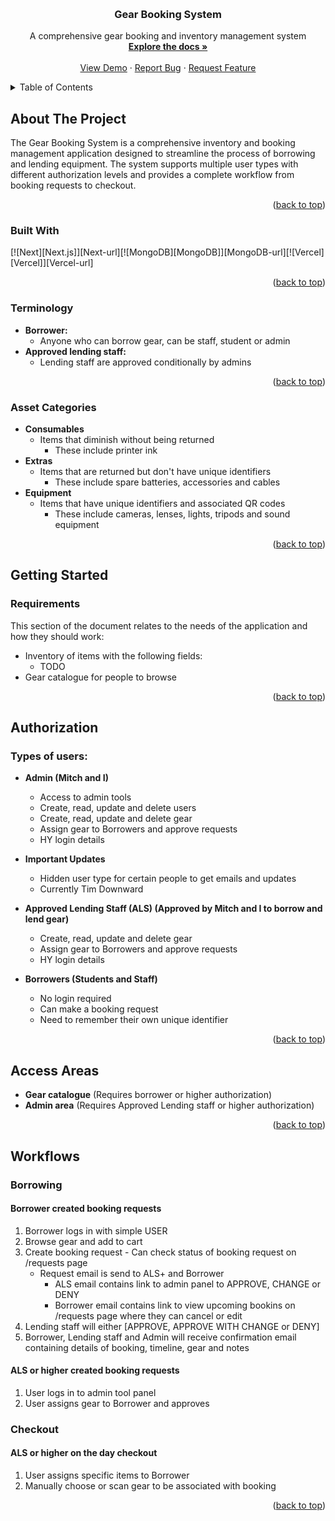 <a id="readme-top"></a>

<!-- PROJECT LOGO -->
<br />
<div align="center">
  <h3 align="center">Gear Booking System</h3>

  <p align="center">
    A comprehensive gear booking and inventory management system
    <br />
    <a href="#about-the-project"><strong>Explore the docs »</strong></a>
    <br />
    <br />
    <a href="#usage">View Demo</a>
    ·
    <a href="#contact">Report Bug</a>
    ·
    <a href="#contact">Request Feature</a>
  </p>
</div>

<!-- TABLE OF CONTENTS -->
<details>
  <summary>Table of Contents</summary>
  <ol>
    <li>
      <a href="#about-the-project">About The Project</a>
      <ul>
        <li><a href="#built-with">Built With</a></li>
        <li><a href="#terminology">Terminology</a></li>
        <li><a href="#asset-categories">Asset Categories</a></li>
      </ul>
    </li>
    <li>
      <a href="#getting-started">Getting Started</a>
      <ul>
        <li><a href="#requirements">Requirements</a></li>
      </ul>
    </li>
    <li><a href="#authorization">Authorization</a></li>
    <li><a href="#access-areas">Access Areas</a></li>
    <li><a href="#workflows">Workflows</a></li>
    <li><a href="#contact">Contact</a></li>
  </ol>
</details>

<!-- ABOUT THE PROJECT -->
## About The Project

The Gear Booking System is a comprehensive inventory and booking management application designed to streamline the process of borrowing and lending equipment. The system supports multiple user types with different authorization levels and provides a complete workflow from booking requests to checkout.

<p align="right">(<a href="#readme-top">back to top</a>)</p>

### Built With

[![Next][Next.js]][Next-url][![MongoDB][MongoDB]][MongoDB-url][![Vercel][Vercel]][Vercel-url]

<p align="right">(<a href="#readme-top">back to top</a>)</p>

### Terminology

- **Borrower:**
    - Anyone who can borrow gear, can be staff, student or admin
- **Approved lending staff:**
    - Lending staff are approved conditionally by admins

<p align="right">(<a href="#readme-top">back to top</a>)</p>

### Asset Categories

- **Consumables**
    - Items that diminish without being returned
        - These include printer ink
- **Extras**
    - Items that are returned but don't have unique identifiers
        - These include spare batteries, accessories and cables
- **Equipment**
    - Items that have unique identifiers and associated QR codes
        - These include cameras, lenses, lights, tripods and sound equipment

<p align="right">(<a href="#readme-top">back to top</a>)</p>

<!-- GETTING STARTED -->
## Getting Started

### Requirements

This section of the document relates to the needs of the application and how they should work:

- Inventory of items with the following fields:
    - TODO
- Gear catalogue for people to browse

<p align="right">(<a href="#readme-top">back to top</a>)</p>

<!-- AUTHORIZATION -->
## Authorization

### Types of users:

- **Admin (Mitch and I)**
    - Access to admin tools
    - Create, read, update and delete users
    - Create, read, update and delete gear
    - Assign gear to Borrowers and approve requests
    - HY login details

- **Important Updates**
    - Hidden user type for certain people to get emails and updates
    - Currently Tim Downward

- **Approved Lending Staff (ALS) (Approved by Mitch and I to borrow and lend gear)**
    - Create, read, update and delete gear
    - Assign gear to Borrowers and approve requests
    - HY login details

- **Borrowers (Students and Staff)**
    - No login required
    - Can make a booking request
    - Need to remember their own unique identifier

<p align="right">(<a href="#readme-top">back to top</a>)</p>

<!-- ACCESS AREAS -->
## Access Areas

- **Gear catalogue** (Requires borrower or higher authorization)
- **Admin area** (Requires Approved Lending staff or higher authorization)

<p align="right">(<a href="#readme-top">back to top</a>)</p>

<!-- WORKFLOWS -->
## Workflows

### Borrowing

#### Borrower created booking requests
1. Borrower logs in with simple USER
2. Browse gear and add to cart
3. Create booking request - Can check status of booking request on /requests page
    - Request email is send to ALS+ and Borrower
        - ALS email contains link to admin panel to APPROVE, CHANGE or DENY
        - Borrower email contains link to view upcoming bookins on /requests page where they can cancel or edit
4. Lending staff will either [APPROVE, APPROVE WITH CHANGE or DENY]
5. Borrower, Lending staff and Admin will receive confirmation email containing details of booking, timeline, gear and notes

#### ALS or higher created booking requests
1. User logs in to admin tool panel
2. User assigns gear to Borrower and approves

### Checkout

#### ALS or higher on the day checkout
1. User assigns specific items to Borrower
2. Manually choose or scan gear to be associated with booking


<p align="right">(<a href="#readme-top">back to top</a>)</p>